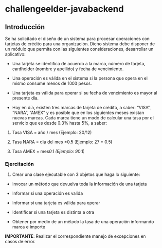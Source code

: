# challengeelder-javabackend

## Introducción

Se ha solicitado el diseño de un sistema para procesar operaciones con tarjetas de
crédito para una organización. Dicho sistema debe disponer de un módulo que permita con las
siguientes consideraciones, desarrollar un aplicativo:

- Una tarjeta se identifica de acuerdo a la marca, número de tarjeta, cardholder
(nombre y apellido) y fecha de vencimiento.

- Una operación es válida en el sistema si la persona que opera en el mismo consume
menos de 1000 pesos.

- Una tarjeta es válida para operar si su fecha de vencimiento es mayor al presente
día.

- Hoy en día, existen tres marcas de tarjeta de crédito, a saber: “VISA”, “NARA”,
“AMEX” y es posible que en los siguientes meses existan nuevas marcas. Cada marca
tiene un modo de calcular una tasa por el servicio que es desde 0.3% hasta 5%, a saber:

1. Tasa VISA = año / mes (Ejemplo: 20/12)

2. Tasa NARA = dia del mes *0.5 (Ejemplo: 27 * 0.5)

3. Tasa AMEX = mes*0.1 (Ejemplo: 9*0.1)

### Ejercitación

1) Crear una clase ejecutable con 3 objetos que haga lo siguiente:

- Invocar un método que devuelva toda la información de una tarjeta

- Informar si una operación es valida

- Informar si una tarjeta es válida para operar

- Identificar si una tarjeta es distinta a otra

- Obtener por medio de un método la tasa de una operación informando marca e importe

**IMPORTANTE**: Realizar el correspondiente manejo de excepciones en casos de error.


